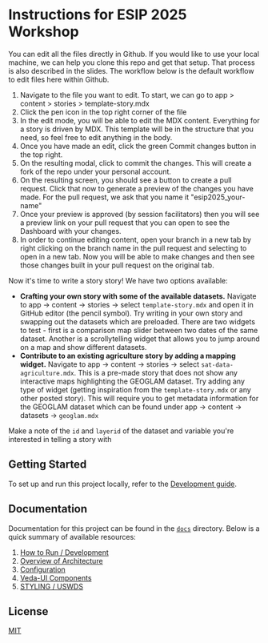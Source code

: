 # Instructions for ESIP 2025 Workshop

You can edit all the files directly in Github. If you would like to use your local machine, we can help you clone this repo and get that setup. That process is also described in the slides. The workflow below is the default workflow to edit files here within Github.

1. Navigate to the file you want to edit. To start, we can go to app > content > stories > template-story.mdx
2. Click the pen icon in the top right corner of the file
3. In the edit mode, you will be able to edit the MDX content. Everything for a story is driven by MDX. This template will be in the structure that you need, so feel free to edit anything in the body.
4. Once you have made an edit, click the green Commit changes button in the top right.
5. On the resulting modal, click to commit the changes. This will create a fork of the repo under your personal account.
6. On the resulting screen, you should see a button to create a pull request. Click that now to generate a preview of the changes you have made. For the pull request, we ask that you name it "esip2025_your-name"
7. Once your preview is approved (by session facilitators) then you will see a preview link on your pull request that you can open to see the Dashboard with your changes.
8. In order to continue editing content, open your branch in a new tab by right clicking on the branch name in the pull request and selecting to open in a new tab. Now you will be able to make changes and then see those changes built in your pull request on the original tab.

Now it's time to write a story story! We have two options available:
- **Crafting your own story with some of the available datasets.** Navigate to app -> content -> stories -> select ```template-story.mdx``` and open it in GitHub editor (the pencil symbol). Try writing in your own story and swapping out the datasets which are preloaded. There are two widgets to test - first is a comparison map slider between two dates of the same dataset. Another is a scrollytelling widget that allows you to jump around on a map and show different datasets.
- **Contribute to an existing agriculture story by adding a mapping widget.** Navigate to app -> content -> stories -> select ```sat-data-agriculture.mdx```. This is a pre-made story that does not show any interactive maps highlighting the GEOGLAM dataset. Try adding any type of widget (getting inspiration from the ```template-story.mdx``` or any other posted story). This will require you to get metadata information for the GEOGLAM dataset which can be found under app -> content -> datasets -> ```geoglam.mdx```

Make a note of the ```id``` and ```layerid``` of the dataset and variable you're interested in telling a story with

## Getting Started

To set up and run this project locally, refer to the [Development guide](./docs/DEVELOPMENT.md).

## Documentation

Documentation for this project can be found in the [`docs`](./docs) directory. Below is a quick summary of available resources:

1. [How to Run / Development](./docs/DEVELOPMENT.md)
2. [Overview of Architecture](./docs/ARCHITECTURE_OVERVIEW.md)
3. [Configuration](./docs/CONFIGURATION.md)
4. [Veda-UI Components](./docs/VEDA_UI_COMPONENTS.md)
5. [STYLING / USWDS](./docs/STYLING.md)

## License

[MIT](LICENSE)
